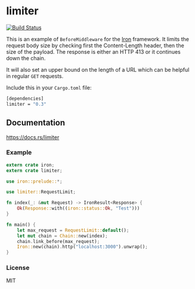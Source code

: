 # limiter

[![Build Status](https://travis-ci.org/gsquire/limiter.svg?branch=master)](https://travis-ci.org/gsquire/limiter)

This is an example of `BeforeMiddleware` for the [Iron](https://github.com/iron/iron) framework.  It limits the request body size
by checking first the Content-Length header, then the size of the payload. The response is either
an HTTP 413 or it continues down the chain.

It will also set an upper bound on the length of a URL which can be helpful in regular
`GET` requests.

Include this in your `Cargo.toml` file:

```sh
[dependencies]
limiter = "0.3"
```

## Documentation
https://docs.rs/limiter

### Example

```rust
extern crate iron;
extern crate limiter;

use iron::prelude::*;

use limiter::RequestLimit;

fn index(_: &mut Request) -> IronResult<Response> {
    Ok(Response::with((iron::status::Ok, "Test")))
}

fn main() {
    let max_request = RequestLimit::default();
    let mut chain = Chain::new(index);
    chain.link_before(max_request);
    Iron::new(chain).http("localhost:3000").unwrap();
}
```

### License
MIT

